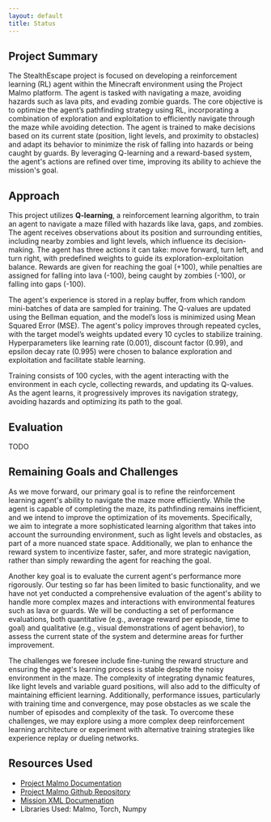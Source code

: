 ```yaml
---
layout: default
title: Status
---
```


## Project Summary  
The StealthEscape project is focused on developing a reinforcement learning (RL) agent within the Minecraft environment using the Project Malmo platform. The agent is tasked with navigating 
a maze, avoiding hazards such as lava pits, and evading zombie guards. The core objective is to optimize the agent’s pathfinding strategy using RL, incorporating a combination of exploration 
and exploitation to efficiently navigate through the maze while avoiding detection. The agent is trained to make decisions based on its current state (position, light levels, and proximity 
to obstacles) and adapt its behavior to minimize the risk of falling into hazards or being caught by guards. By leveraging Q-learning and a reward-based system, the agent's actions are 
refined over time, improving its ability to achieve the mission's goal.  

## Approach  
This project utilizes **Q-learning**, a reinforcement learning algorithm, to train an agent to navigate a maze filled with hazards like lava, gaps, and zombies. The agent receives 
observations about its position and surrounding entities, including nearby zombies and light levels, which influence its decision-making. The agent has three actions it can take: 
move forward, turn left, and turn right, with predefined weights to guide its exploration-exploitation balance. Rewards are given for reaching the goal (+100), while penalties are 
assigned for falling into lava (-100), being caught by zombies (-100), or falling into gaps (-100).

The agent's experience is stored in a replay buffer, from which random mini-batches of data are sampled for training. The Q-values are updated using the Bellman equation, and the model’s 
loss is minimized using Mean Squared Error (MSE). The agent's policy improves through repeated cycles, with the target model’s weights updated every 10 cycles to stabilize training. 
Hyperparameters like learning rate (0.001), discount factor (0.99), and epsilon decay rate (0.995) were chosen to balance exploration and exploitation and facilitate stable learning.

Training consists of 100 cycles, with the agent interacting with the environment in each cycle, collecting rewards, and updating its Q-values. As the agent learns, it progressively improves 
its navigation strategy, avoiding hazards and optimizing its path to the goal.

## Evaluation  
TODO

## Remaining Goals and Challenges 
As we move forward, our primary goal is to refine the reinforcement learning agent's ability to navigate the maze more efficiently. While the agent is capable of completing the maze, its 
pathfinding remains inefficient, and we intend to improve the optimization of its movements. Specifically, we aim to integrate a more sophisticated learning algorithm that takes into 
account the surrounding environment, such as light levels and obstacles, as part of a more nuanced state space. Additionally, we plan to enhance the reward system to incentivize faster, 
safer, and more strategic navigation, rather than simply rewarding the agent for reaching the goal.

Another key goal is to evaluate the current agent's performance more rigorously. Our testing so far has been limited to basic functionality, and we have not yet conducted a comprehensive 
evaluation of the agent's ability to handle more complex mazes and interactions with environmental features such as lava or guards. We will be conducting a set of performance evaluations, 
both quantitative (e.g., average reward per episode, time to goal) and qualitative (e.g., visual demonstrations of agent behavior), to assess the current state of the system and determine 
areas for further improvement.

The challenges we foresee include fine-tuning the reward structure and ensuring the agent's learning process is stable despite the noisy environment in the maze. The complexity of 
integrating dynamic features, like light levels and variable guard positions, will also add to the difficulty of maintaining efficient learning. Additionally, performance issues, 
particularly with training time and convergence, may pose obstacles as we scale the number of episodes and complexity of the task. To overcome these challenges, we may explore using a 
more complex deep reinforcement learning architecture or experiment with alternative training strategies like experience replay or dueling networks.

## Resources Used 
- [Project Malmo Documentation](https://www.microsoft.com/en-us/research/project/project-malmo/)
- [Project Malmo Github Repository](https://github.com/microsoft/malmo)
- [Mission XML Documenation](https://microsoft.github.io/malmo/0.30.0/Schemas/MissionHandlers.html)
- Libraries Used: Malmo, Torch, Numpy
